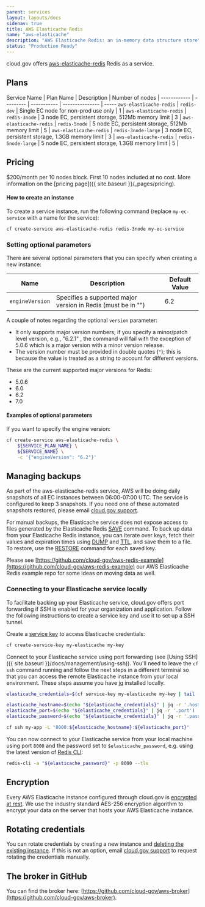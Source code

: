 ```yaml
---
parent: services
layout: layouts/docs
sidenav: true
title: AWS Elasticache Redis
name: "aws-elasticache"
description: "AWS Elasticache Redis: an in-memory data structure store"
status: "Production Ready"
---
```


cloud.gov offers [aws-elasticache-redis](https://aws.amazon.com/elasticache/) Redis as a service.

## Plans

Service Name | Plan Name | Description | Number of nodes |
------------ | --------- | ----------- | --------------- | -----
`aws-elasticache-redis` | `redis-dev` | Single EC node for non-prod use only | 1 |
`aws-elasticache-redis` | `redis-3node` | 3 node EC, persistent storage, 512Mb memory limit | 3 |
`aws-elasticache-redis` | `redis-5node` | 5 node EC, persistent storage, 512Mb memory limit | 5 |
`aws-elasticache-redis` | `redis-3node-large` | 3 node EC, persistent storage, 1.3GB memory limit | 3 |
`aws-elasticache-redis` | `redis-5node-large` | 5 node EC, persistent storage, 1.3GB memory limit | 5 |

## Pricing

$200/month per 10 nodes block. First 10 nodes included at no cost. More information on the [pricing page]({{ site.baseurl }}/_pages/pricing).

#### How to create an instance

To create a service instance, run the following command (replace `my-ec-service` with a name for the service):

```sh
cf create-service aws-elasticache-redis redis-3node my-ec-service
```
### Setting optional parameters

There are several optional parameters that you can specify when creating a new instance:

Name               | Description                                                    | Default Value          |
---                | ---                                                            | ---                    |
`engineVersion`    | Specifies a supported major version in Redis (must be in "")   | 6.2                    |

A couple of notes regarding the optional `version` parameter:

- It only supports major version numbers; if you specify a minor/patch level version, e.g., "6.2.1" , the command will fail with the exception of 5.0.6 which is a major version with a minor version release.
- The version number must be provided in double quotes (`"`); this is because the value is treated as a string to account for different versions.

These are the current supported major versions for Redis:

- 5.0.6
- 6.0
- 6.2
- 7.0 

#### Examples of optional parameters

If you want to specify the engine version:

```sh
cf create-service aws-elasticache-redis \
    ${SERVICE_PLAN_NAME} \
    ${SERVICE_NAME} \
    -c '{"engineVersion": "6.2"}'
```

## Managing backups

As part of the aws-elasticache-redis service, AWS will be doing daily snapshots of all EC instances between 06:00-07:00 UTC.  The service is configured to keep 3 snapshots.  If you need one of these automated snapshots restored, please email [cloud.gov support](mailto:support@cloud.gov).

For manual backups, the Elasticache service does not expose access to files generated by the Elasticache Redis [SAVE](https://redis.io/commands/save) command. To back up data from your Elasticache Redis instance, you can iterate over keys, fetch their values and expiration times using [DUMP](https://redis.io/commands/dump) and [TTL](https://redis.io/commands/ttl), and save them to a file. To restore, use the [RESTORE](https://redis.io/commands/restore) command for each saved key.

Please see [https://github.com/cloud-gov/aws-redis-example](https://github.com/cloud-gov/aws-redis-example) our AWS Elasticache Redis example repo for some ideas on moving data as well.

### Connecting to your Elasticache service locally

To facilitate backing up your Elasticache service, cloud.gov offers port forwarding if
SSH is enabled for your organization and application. Follow the following
instructions to create a service key and use it to set up a SSH tunnel.

Create a [service key](https://docs.cloudfoundry.org/devguide/services/service-keys.html)
to access Elasticache credentials:

```sh
cf create-service-key my-elasticache my-key
```

Connect to your Elasticache service using port forwarding (see [Using SSH]({{ site.baseurl }}/docs/management/using-ssh)). You'll need to
leave the `cf ssh` command running
and follow the next steps in a different terminal so that you can access the
remote Elasticache instance from your local environment. These steps assume you have [jq](https://stedolan.github.io/jq/) installed locally.

```sh
elasticache_credentials=$(cf service-key my-elasticache my-key | tail -n +3)

elasticache_hostname=$(echo "${elasticache_credentials}" | jq -r '.hostname')
elasticache_port=$(echo "${elasticache_credentials}" | jq -r '.port')
elasticache_password=$(echo "${elasticache_credentials}" | jq -r '.password')

cf ssh my-app -L "8000:${elasticache_hostname}:${elasticache_port}"
```

You can now connect to your Elasticache service from your local machine using port `8000` and the password set to `$elasticache_password`, e.g. using the latest version of [Redis CLI](https://redis.io/topics/rediscli):

```sh
redis-cli -a "${elasticache_password}" -p 8000 --tls
```

## Encryption

Every AWS Elasticache instance configured through cloud.gov is [encrypted at rest](https://docs.aws.amazon.com/AmazonElastiCache/latest/red-ug/at-rest-encryption.html). We use the industry standard AES-256 encryption algorithm to encrypt your data on the server that hosts your AWS Elasticache instance. 


## Rotating credentials

You can rotate credentials by creating a new instance and [deleting the existing instance](https://cli.cloudfoundry.org/en-US/cf/delete-service.html). If this is not an option, email [cloud.gov support](mailto:support@cloud.gov) to request rotating the credentials manually.

## The broker in GitHub

You can find the broker here: [https://github.com/cloud-gov/aws-broker](https://github.com/cloud-gov/aws-broker).

